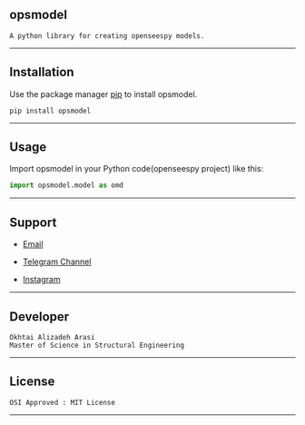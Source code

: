 ## opsmodel

```
A python library for creating openseespy models.
```

---

## Installation

Use the package manager [pip](https://pip.pypa.io/en/stable/) to install opsmodel.

```
pip install opsmodel
```
---
## Usage

Import opsmodel in your Python code(openseespy project) like this:

```python
import opsmodel.model as omd
```


---
## Support
- [Email](mailto:ok.programss@gmail.com)

- [Telegram Channel](https://t.me/OKprograms)

- [Instagram](https://www.instagram.com/opensees_apps/?hl=en)

---
## Developer
```
Okhtai Alizadeh Arasi
Master of Science in Structural Engineering
```
---
## License
```
OSI Approved : MIT License
```
---